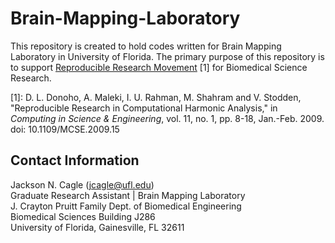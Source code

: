 # Brain-Mapping-Laboratory

This repository is created to hold codes written for Brain Mapping Laboratory in University of Florida. The primary purpose of this repository is to support [Reproducible Research Movement](http://ieeexplore.ieee.org/document/4720218/ "Reproducible Research in Computational Harmonic Analysis") [1] for Biomedical Science Research. 

[1]: D. L. Donoho, A. Maleki, I. U. Rahman, M. Shahram and V. Stodden, "Reproducible Research in Computational Harmonic Analysis," in *Computing in Science & Engineering*, vol. 11, no. 1, pp. 8-18, Jan.-Feb. 2009. doi: 10.1109/MCSE.2009.15

## Contact Information
Jackson N. Cagle   (jcagle@ufl.edu)<br/>
Graduate Research Assistant | Brain Mapping Laboratory<br/>
J. Crayton Pruitt Family Dept. of Biomedical Engineering<br/>
Biomedical Sciences Building J286<br/>
University of Florida, Gainesville, FL 32611
